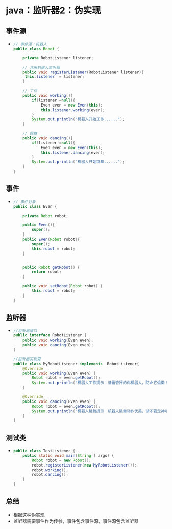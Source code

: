 # java：监听器2：伪实现



## 事件源

* ```java
  // 事件源：机器人
  public class Robot {
  
      private RobotListener listener;
  
      // 注册机器人监听器
      public void registerListener(RobotListener listener){
       this.listener  = listener;
      }
  
      // 工作
      public void working(){
          if(listener!=null){
              Even even = new Even(this);
              this.listener.working(even);
          }
          System.out.println("机器人开始工作......");
      }
  
      // 跳舞
      public void dancing(){
          if(listener!=null){
              Even even = new Even(this);
              this.listener.dancing(even);
          }
          System.out.println("机器人开始跳舞......");
      }
  }
  ```

## 事件

* ```java
  // 事件对象
  public class Even {
  
      private Robot robot;
  
      public Even(){
          super();
      }
      public Even(Robot robot){
          super();
          this.robot = robot;
      }
  
  
      public Robot getRobot() {
          return robot;
      }
  
      public void setRobot(Robot robot) {
          this.robot = robot;
      }
  }
  ```

## 监听器

* ```java
  //监听器接口
  public interface RobotListener {
      public void working(Even even);
      public void dancing(Even even);
  }
  
  //监听器实现类
  public class MyRobotListener implements  RobotListener{
      @Override
      public void working(Even even) {
          Robot robot = even.getRobot();
          System.out.println("机器人工作提示：请看管好的你机器人，防止它偷懒！");
      }
  
      @Override
      public void dancing(Even even) {
          Robot robot = even.getRobot();
          System.out.println("机器人跳舞提示：机器人跳舞动作优美，请不要走神哦！");
      }
  }
  ```

## 测试类

* ```java
  public class TestListener {
      public static void main(String[] args) {
          Robot robot = new Robot();
          robot.registerListener(new MyRobotListener());
          robot.working();
          robot.dancing();
      }
  }
  ```

## 总结

* 根据这种伪实现
* 监听器需要事件作为传参，事件包含事件源，事件源包含监听器